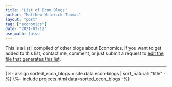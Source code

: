 ```yaml
---
title: "List of Econ Blogs"
author: "Matthew Wildrick Thomas"
layout: "post"
tag: ["economics"]
date: "2021-03-12"
use_math: false
---
```


This is a list I compiled of other blogs about Economics. If you want to get added to this list, contact me, comment, or just submit a request to [edit the file that generates this list](https://github.com/mwt/mattwthomas.com/edit/master/_data/econ-blogs.yml).

---

{%- assign sorted_econ_blogs = site.data.econ-blogs | sort_natural: "title" -%}
{%- include projects.html data=sorted_econ_blogs -%}